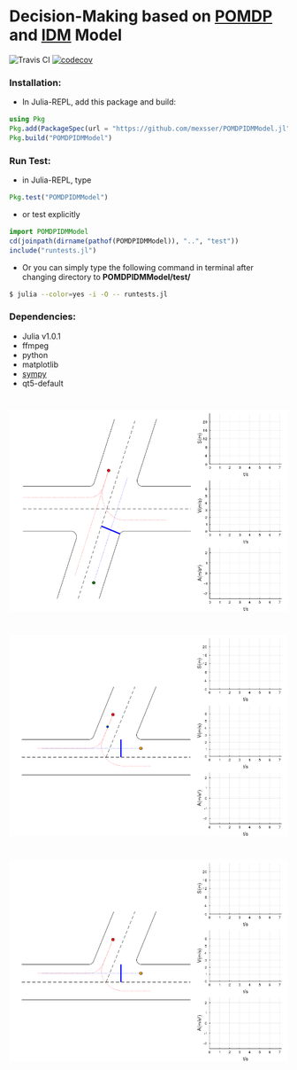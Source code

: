# Decision-Making based on [POMDP](https://en.wikipedia.org/wiki/Partially_observable_Markov_decision_process) and [IDM](https://en.wikipedia.org/wiki/Intelligent_driver_model) Model  
![Travis CI](https://api.travis-ci.org/mexsser/POMDPIDMModel.jl.svg?branch=master) [![codecov](https://codecov.io/gh/mexsser/POMDPIDMModel.jl/branch/master/graph/badge.svg)](https://codecov.io/gh/mexsser/POMDPIDMModel.jl)  
### Installation:  
- In Julia-REPL, add this package and build:
```julia
using Pkg
Pkg.add(PackageSpec(url = "https://github.com/mexsser/POMDPIDMModel.jl"))
Pkg.build("POMDPIDMModel")
```
### Run Test:
- in Julia-REPL, type
```julia
Pkg.test("POMDPIDMModel")
```
- or test explicitly
```julia
import POMDPIDMModel
cd(joinpath(dirname(pathof(POMDPIDMModel)), "..", "test"))
include("runtests.jl")
```
- Or you can simply type the following command in terminal after changing directory to **POMDPIDMModel/test/**
```bash
$ julia --color=yes -i -O -- runtests.jl
```
### Dependencies:
- Julia v1.0.1  
- ffmpeg
- python
- matplotlib
- [sympy](https://github.com/sympy/sympy)
- qt5-default
#
![Crossroad](output/Crossroad.R1R3.Passive.gif)
#
![TJunction](output/TJunction.R1R3.Passive.gif)
#
![TJunction](output/TJunction.R1R2.Passive.gif)
